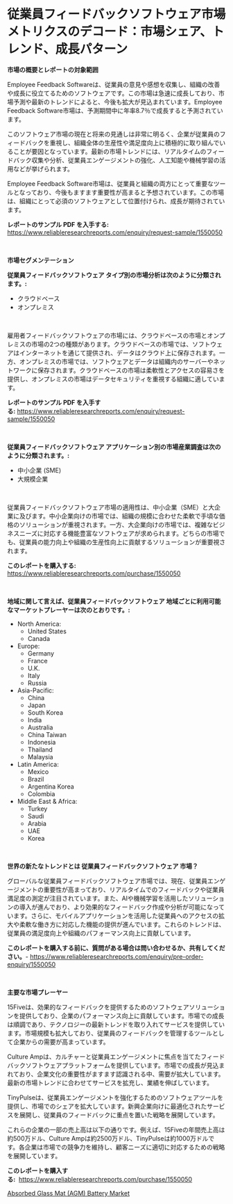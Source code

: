 <p><h1>従業員フィードバックソフトウェア市場メトリクスのデコード：市場シェア、トレンド、成長パターン</h1></p><p><strong>市場の概要とレポートの対象範囲</strong></p>
<p><p>Employee Feedback Softwareは、従業員の意見や感想を収集し、組織の改善や成長に役立てるためのソフトウェアです。この市場は急速に成長しており、市場予測や最新のトレンドによると、今後も拡大が見込まれています。Employee Feedback Software市場は、予測期間中に年率8.7％で成長すると予測されています。</p><p>このソフトウェア市場の現在と将来の見通しは非常に明るく、企業が従業員のフィードバックを重視し、組織全体の生産性や満足度向上に積極的に取り組んでいることが要因となっています。最新の市場トレンドには、リアルタイムのフィードバック収集や分析、従業員エンゲージメントの強化、人工知能や機械学習の活用などが挙げられます。</p><p>Employee Feedback Software市場は、従業員と組織の両方にとって重要なツールとなっており、今後もますます重要性が高まると予想されています。この市場は、組織にとって必須のソフトウェアとして位置付けられ、成長が期待されています。</p></p>
<p><strong>レポートのサンプル PDF を入手する:</strong> <a href="https://www.reliableresearchreports.com/enquiry/request-sample/1550050">https://www.reliableresearchreports.com/enquiry/request-sample/1550050</a></p>
<p>&nbsp;</p>
<p><strong>市場セグメンテーション</strong></p>
<p><strong>従業員フィードバックソフトウェア タイプ別の市場分析は次のように分類されます。:</strong></p>
<p><ul><li>クラウドベース</li><li>オンプレミス</li></ul></p>
<p>&nbsp;</p>
<p><p>雇用者フィードバックソフトウェアの市場には、クラウドベースの市場とオンプレミスの市場の2つの種類があります。クラウドベースの市場では、ソフトウェアはインターネットを通じて提供され、データはクラウド上に保存されます。一方、オンプレミスの市場では、ソフトウェアとデータは組織内のサーバーやネットワークに保存されます。クラウドベースの市場は柔軟性とアクセスの容易さを提供し、オンプレミスの市場はデータセキュリティを重視する組織に適しています。</p></p>
<p><strong>レポートのサンプル PDF を入手する:</strong>&nbsp;<a href="https://www.reliableresearchreports.com/enquiry/request-sample/1550050">https://www.reliableresearchreports.com/enquiry/request-sample/1550050</a></p>
<p>&nbsp;</p>
<p><strong> 従業員フィードバックソフトウェア アプリケーション別の市場産業調査は次のように分類されます。:</strong></p>
<p><ul><li>中小企業 (SME)</li><li>大規模企業</li></ul></p>
<p>&nbsp;</p>
<p><p>従業員フィードバックソフトウェア市場の適用性は、中小企業（SME）と大企業に及びます。中小企業向けの市場では、組織の規模に合わせた柔軟で手頃な価格のソリューションが重視されます。一方、大企業向けの市場では、複雑なビジネスニーズに対応する機能豊富なソフトウェアが求められます。どちらの市場でも、従業員の能力向上や組織の生産性向上に貢献するソリューションが重要視されます。</p></p>
<p><strong>このレポートを購入する:</strong>&nbsp; <a href="https://www.reliableresearchreports.com/purchase/1550050">https://www.reliableresearchreports.com/purchase/1550050</a></p>
<p>&nbsp;</p>
<p><strong>地域に関して言えば、従業員フィードバックソフトウェア 地域ごとに利用可能なマーケットプレーヤーは次のとおりです。:</strong></p>
<p><ul>
    <li>
        North America:
        <ul>
            <li>United States</li>
            <li>Canada</li>
        </ul>
    </li>
    <li>
        Europe:
        <ul>
            <li>Germany</li>
            <li>France</li>
            <li>U.K.</li>
            <li>Italy</li>
            <li>Russia</li>
        </ul>
    </li>
    <li>
        Asia-Pacific:
        <ul>
            <li>China</li>
            <li>Japan</li>
            <li>South Korea</li>
            <li>India</li>
            <li>Australia</li>
            <li>China Taiwan</li>
            <li>Indonesia</li>
            <li>Thailand</li>
            <li>Malaysia</li>
        </ul>
    </li>
    <li>
        Latin America:
        <ul>
            <li>Mexico</li>
            <li>Brazil</li>
            <li>Argentina Korea</li>
            <li>Colombia</li>
        </ul>
    </li>
    <li>
        Middle East & Africa:
        <ul>
            <li>Turkey</li>
            <li>Saudi</li>
            <li>Arabia</li>
            <li>UAE</li>
            <li>Korea</li>
        </ul>
    </li>
    </ul></p>
<p>&nbsp;</p>
<p><strong>世界の新たなトレンドとは 従業員フィードバックソフトウェア 市場？</strong></p>
<p><p>グローバルな従業員フィードバックソフトウェア市場では、現在、従業員エンゲージメントの重要性が高まっており、リアルタイムでのフィードバックや従業員満足度の測定が注目されています。また、AIや機械学習を活用したソリューションの導入が進んでおり、より効果的なフィードバック作成や分析が可能になっています。さらに、モバイルアプリケーションを活用した従業員へのアクセスの拡大や柔軟な働き方に対応した機能の提供が進んでいます。これらのトレンドは、従業員の満足度向上や組織のパフォーマンス向上に貢献しています。</p></p>
<p><strong>このレポートを購入する前に、質問がある場合は問い合わせるか、共有してください。</strong>- <a href="https://www.reliableresearchreports.com/enquiry/pre-order-enquiry/1550050">https://www.reliableresearchreports.com/enquiry/pre-order-enquiry/1550050</a></p>
<p>&nbsp;</p>
<p><strong>主要な市場プレーヤー</strong></p>
<p><p>15Fiveは、効果的なフィードバックを提供するためのソフトウェアソリューションを提供しており、企業のパフォーマンス向上に貢献しています。市場での成長は順調であり、テクノロジーの最新トレンドを取り入れてサービスを提供しています。市場規模も拡大しており、従業員のフィードバックを管理するツールとして企業からの需要が高まっています。</p><p>Culture Ampは、カルチャーと従業員エンゲージメントに焦点を当てたフィードバックソフトウェアプラットフォームを提供しています。市場での成長が見込まれており、企業文化の重要性がますます認識される中、需要が拡大しています。最新の市場トレンドに合わせてサービスを拡充し、業績を伸ばしています。</p><p>TinyPulseは、従業員エンゲージメントを強化するためのソフトウェアツールを提供し、市場でのシェアを拡大しています。新興企業向けに最適化されたサービスを展開し、従業員のフィードバックに重点を置いた戦略を展開しています。</p><p>これらの企業の一部の売上高は以下の通りです。例えば、15Fiveの年間売上高は約500万ドル、Culture Ampは約2500万ドル、TinyPulseは約1000万ドルです。各企業は市場での競争力を維持し、顧客ニーズに適切に対応するための戦略を展開しています。</p></p>
<p><strong>このレポートを購入する:</strong>&nbsp;&nbsp;<a href="https://www.reliableresearchreports.com/purchase/1550050">https://www.reliableresearchreports.com/purchase/1550050</a></p>
<p><p><a href="https://github.com/AKSHATREPORTPRIME/Market-Research-Report-List-4/blob/main/absorbed-glass-mat-agm-battery-market.md">Absorbed Glass Mat (AGM) Battery Market</a></p></p>